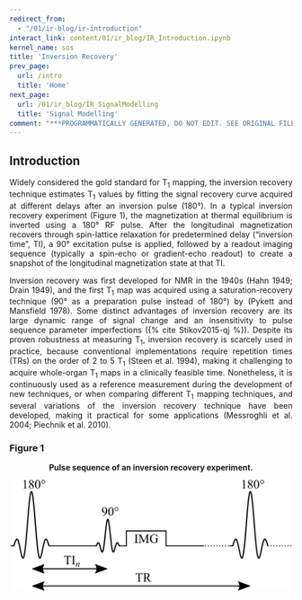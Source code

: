 ```yaml
---
redirect_from:
  - "/01/ir-blog/ir-introduction"
interact_link: content/01/ir_blog/IR_Introduction.ipynb
kernel_name: sos
title: 'Inversion Recovery'
prev_page:
  url: /intro
  title: 'Home'
next_page:
  url: /01/ir_blog/IR_SignalModelling
  title: 'Signal Modelling'
comment: "***PROGRAMMATICALLY GENERATED, DO NOT EDIT. SEE ORIGINAL FILES IN /content***"
---
```


## Introduction

<p style="text-align:justify;">
Widely considered the gold standard for T<sub>1</sub> mapping, the inversion recovery technique estimates T<sub>1</sub> values by fitting the signal recovery curve acquired at different delays after an inversion pulse (180°). In a typical inversion recovery experiment (Figure 1), the magnetization at thermal equilibrium is inverted using a 180° RF pulse. After the longitudinal magnetization recovers through spin-lattice relaxation for predetermined delay (“inversion time”, TI), a 90° excitation pulse is applied, followed by a readout imaging sequence (typically a spin-echo or gradient-echo readout) to create a snapshot of the longitudinal magnetization state at that TI.
</p>

<p style="text-align:justify;">
Inversion recovery was first developed for NMR in the 1940s (Hahn 1949; Drain 1949), and the first T<sub>1</sub> map was acquired using a saturation-recovery technique (90° as a preparation pulse instead of 180°) by (Pykett and Mansfield 1978). Some distinct advantages of inversion recovery are its large dynamic range of signal change and an insensitivity to pulse sequence parameter imperfections ({% cite Stikov2015-qj %}). Despite its proven robustness at measuring T<sub>1</sub>, inversion recovery is scarcely used in practice, because conventional implementations require repetition times (TRs) on the order of 2 to 5 T<sub>1</sub> (Steen et al. 1994), making it challenging to acquire whole-organ T<sub>1</sub> maps in a clinically feasible time. Nonetheless, it is continuously used as a reference measurement during the development of new techniques, or when comparing different T<sub>1</sub> mapping techniques, and several variations of the inversion recovery technique have been developed, making it practical for some applications (Messroghli et al. 2004; Piechnik et al. 2010).
</p>

### Figure 1

<center>
<b style="text-align:justify;">
Pulse sequence of an inversion recovery experiment.
</b>
</center>

<p>
<center><img src="ir_pulsesequences.png" style="width:500px;height:auto;"></center>
</p>
